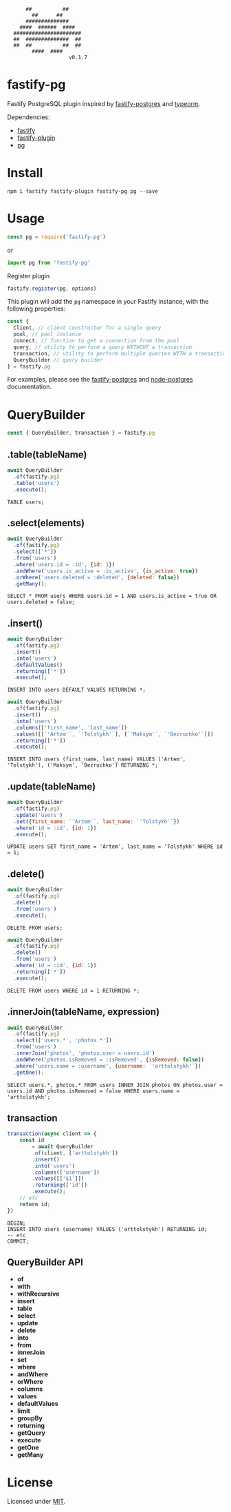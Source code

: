 ```
      ##          ##
        ##      ##
      ##############
    ####  ######  ####
  ######################
  ##  ##############  ##
  ##  ##          ##  ##
        ####  ####
                    v0.1.7
```

# fastify-pg

Fastify PostgreSQL plugin inspired by [fastify-postgres](https://github.com/fastify/fastify-postgres) and [typeorm](https://github.com/typeorm/typeorm).

Dependencies:
 - [fastify](https://github.com/fastify/fastify)
 - [fastify-plugin](https://github.com/fastify/fastify-plugin)
 - [pg](https://github.com/brianc/node-postgres)

# Install

```
npm i fastify fastify-plugin fastify-pg pg --save
```

# Usage

```js
const pg = require('fastify-pg')
```

or

```js
import pg from 'fastify-pg'
```

Register plugin

```js
fastify.register(pg, options)
```

This plugin will add the `pg` namespace in your Fastify instance, with the following properties:

```js
const {
  Client, // client constructor for a single query
  pool, // pool instance
  connect, // function to get a connection from the pool
  query, // utility to perform a query WITHOUT a transaction
  transaction, // utility to perform multiple queries WITH a transaction
  QueryBuilder // query builder
} = fastify.pg
```

For examples, please see the [fastify-postgres](https://github.com/fastify/fastify-postgres/blob/master/README.md) and [node-postgres](https://node-postgres.com/) documentation.

# QueryBuilder

```js
const { QueryBuilder, transaction } = fastify.pg
```

## .table(tableName)

```js
await QueryBuilder
  .of(fastify.pg)
  .table('users')
  .execute();
```

```
TABLE users;
```

## .select(elements)

```js
await QueryBuilder
  .of(fastify.pg)
  .select(['*'])
  .from('users')
  .where('users.id = :id', {id: 1})
  .andWhere('users.is_active = :is_active', {is_active: true})
  .orWhere('users.deleted = :deleted', {deleted: false})
  .getMany();
```

```
SELECT * FROM users WHERE users.id = 1 AND users.is_active = true OR users.deleted = false;
```

## .insert()

```js
await QueryBuilder
  .of(fastify.pg)
  .insert()
  .into('users')
  .defaultValues()
  .returning(['*'])
  .execute();
```

```
INSERT INTO users DEFAULT VALUES RETURNING *;
```

```js
await QueryBuilder
  .of(fastify.pg)
  .insert()
  .into('users')
  .columns(['first_name', 'last_name'])
  .values([[`'Artem'`, `'Tolstykh'`], [`'Maksym'`, `'Bezruchko'`]])
  .returning(['*'])
  .execute();
```

```
INSERT INTO users (first_name, last_name) VALUES ('Artem', 'Tolstykh'), ('Maksym', 'Bezruchko') RETURNING *;
```

## .update(tableName)

```js
await QueryBuilder
  .of(fastify.pg)
  .update('users')
  .set({first_name: `'Artem'`, last_name: `'Tolstykh'`})
  .where('id = :id', {id: 1})
  .execute();
```

```
UPDATE users SET first_name = 'Artem', last_name = 'Tolstykh' WHERE id = 1;
```

## .delete()

```js
await QueryBuilder
  .of(fastify.pg)
  .delete()
  .from('users')
  .execute();
```

```
DELETE FROM users;
```

```js
await QueryBuilder
  .of(fastify.pg)
  .delete()
  .from('users')
  .where('id = :id', {id: 1})
  .returning(['*'])
  .execute();
```

```
DELETE FROM users WHERE id = 1 RETURNING *;
```

## .innerJoin(tableName, expression)

```js
await QueryBuilder
  .of(fastify.pg)
  .select(['users.*', 'photos.*'])
  .from('users')
  .innerJoin('photos', 'photos.user = users.id')
  .andWhere('photos.isRemoved = :isRemoved', {isRemoved: false})
  .where('users.name = :username', {username: `'arttolstykh'`})
  .getOne();
```

```
SELECT users.*, photos.* FROM users INNER JOIN photos ON photos.user = users.id AND photos.isRemoved = false WHERE users.name = 'arttolstykh';
```

## transaction

```js
transaction(async client => {
    const id 
        = await QueryBuilder
        .of(client, ['arttolstykh'])
        .insert()
        .into('users')
        .columns(['username'])
        .values([['$1']])
        .returning(['id'])
        .execute();
    // etc
    return id;
})
```

```
BEGIN;
INSERT INTO users (username) VALUES ('arttolstykh') RETURNING id;
-- etc
COMMIT;
```

## QueryBuilder API

- **of**
- **with**
- **withRecursive**
- **insert**
- **table**
- **select**
- **update**
- **delete**
- **into**
- **from**
- **innerJoin**
- **set**
- **where**
- **andWhere**
- **orWhere**
- **columns**
- **values**
- **defaultValues**
- **limit**
- **groupBy**
- **returning**
- **getQuery**
- **execute**
- **getOne**
- **getMany**

# License

Licensed under [MIT](./LICENSE).
